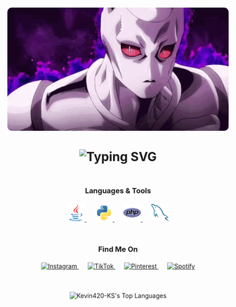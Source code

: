 <div align="center" style="margin-top: 20px;">
    <!-- Menampilkan GIF -->
    <img src="https://github.com/Kevin420-KS/Kevin420-KS/blob/main/a3d5892f2e8074c0f4631e457c7c534b.gif" alt="GIF Animation" width="600" style="border-radius: 10px;"/>
</div>

<div align="center" style="margin-top: 30px;">
    <!-- Menampilkan Teks Berjalan -->
    <h1>
        <img src="https://readme-typing-svg.herokuapp.com?font=Jetbrains+mono&size=24&duration=3000&color=FF3333&center=true&vCenter=true&width=600&lines=キラークイーン+バイツァ・ダスト;Killer+Queen+Bite+to+Dust" alt="Typing SVG"/>
    </h1>
</div>

<h3 align="center" style="margin-top: 50px;">Languages & Tools</h3>
<p align="center" class="tools-container" style="margin-top: 20px;">
    <a href="https://github.com/Kevin420-KS/PBO" target="_blank" rel="noopener noreferrer" style="margin: 0 10px;">
        <img src="https://raw.githubusercontent.com/devicons/devicon/master/icons/java/java-original.svg" alt="Java" width="40" height="40" class="tool-icon"/>
    </a>
    <a href="https://www.python.org" target="_blank" rel="noopener noreferrer" style="margin: 0 10px;">
        <img src="https://raw.githubusercontent.com/devicons/devicon/master/icons/python/python-original.svg" alt="Python" width="40" height="40" class="tool-icon"/>
    </a>
    <a href="https://github.com/Kevin420-KS/DAA-UEU" target="_blank" rel="noopener noreferrer" style="margin: 0 10px;">
        <img src="https://raw.githubusercontent.com/devicons/devicon/master/icons/php/php-original.svg" alt="PHP" width="40" height="40" class="tool-icon"/>
    </a>
    <a href="https://www.mysql.com" target="_blank" rel="noopener noreferrer" style="margin: 0 10px;">
        <img src="https://raw.githubusercontent.com/devicons/devicon/master/icons/mysql/mysql-original.svg" alt="MySQL" width="40" height="40" class="tool-icon"/>
    </a>
</p>

<h3 align="center" style="margin-top: 50px;">Find Me On</h3>
<p align="center" class="social-container" style="margin-top: 20px;">
    <a href="https://www.instagram.com/no_logic_thinker/" target="_blank" rel="noopener noreferrer" style="margin: 0 10px;">
        <img src="https://cdn-icons-png.flaticon.com/512/2111/2111463.png" alt="Instagram" width="40" height="40" class="social-icon"/>
    </a>
    <a href="https://www.tiktok.com/@ucup_3sgul?_t=8r4aA9SZe1Y&_r=1&fbclid=PAZXh0bgNhZW0CMTEAAaazggStxbB7Q0t-0ie3gAp5dRL1QCF7kP_IHTwVX-7hJUsU0lPCxDnR_EQ_aem_tMAhUDy-3nIJU1YK6yuh0w" target="_blank" rel="noopener noreferrer" style="margin: 0 10px;">
        <img src="https://cdn-icons-png.flaticon.com/512/3046/3046120.png" alt="TikTok" width="40" height="40" class="social-icon"/>
    </a>
    <a href="https://id.pinterest.com/KevinS420/" target="_blank" rel="noopener noreferrer" style="margin: 0 10px;">
        <img src="https://cdn-icons-png.flaticon.com/512/145/145808.png" alt="Pinterest" width="40" height="40" class="social-icon"/>
    </a>
    <a href="https://open.spotify.com/playlist/6j9auWzHjFTOchxzfELX2w?si=99b20b2896a54965" target="_blank" rel="noopener noreferrer" style="margin: 0 10px;">
        <img src="https://cdn-icons-png.flaticon.com/512/2111/2111624.png" alt="Spotify" width="40" height="40" class="social-icon"/>
    </a>
</p>

<div align="center" style="margin-top: 50px;">
    <!-- Statistik Bahasa Pemrograman -->
    <img src="https://github-readme-stats.vercel.app/api/top-langs/?username=Kevin420-KS&theme=vue-dark&show_icons=true&hide_border=true&layout=compact" alt="Kevin420-KS's Top Languages" width="400"/>
</div>
